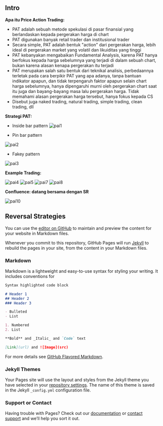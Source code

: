 ## Intro

**Apa itu Price Action Trading:**

* PAT adalah sebuah metode spekulasi di pasar finansial yang berlandaskan kepada pergerakan harga di chart
* PAT digunakan banyak retail trader dan institusional trader
* Secara simple, PAT adalah bentuk "action" dari pergerakan harga, lebih ideal di pergerakan market yang volatil dan likuiditas yang tinggi
* PAT kebanyakan mengabaikan Fundamental Analysis, karena PAT hanya berfokus kepada harga sebelumnya yang terjadi di dalam sebuah chart, bukan karena alasan kenapa pergerakan itu terjadi
* PAT merupakan salah satu bentuk dari teknikal analisis, perbedaannya terletak pada cara berpikir PAT yang apa adanya, tanpa bantuan indikator apapun, dan tidak terpengaruh faktor apapun selain chart harga sebelumnya, hanya dipengaruhi murni oleh pergerakan chart saat itu juga dan bayang-bayang masa lalu pergerakan harga. Tidak memahami alasan pergerakan harga tersebut, hanya fokus kepada CS
* Disebut juga naked trading, natural trading, simple trading, clean trading, dll


**Strategi PAT:**

* Inside bar pattern
![pai1](https://user-images.githubusercontent.com/27078712/88451727-46146200-ce83-11ea-9c36-47cf4c415e5b.PNG)

* Pin bar pattern

![pai2](https://user-images.githubusercontent.com/27078712/88451753-8542b300-ce83-11ea-851d-2218f9782274.PNG)


* Fakey pattern

![pai3](https://user-images.githubusercontent.com/27078712/88451775-c2a74080-ce83-11ea-8ba3-91b715a0e2de.PNG)



**Example Trading:**

![pai4](https://user-images.githubusercontent.com/27078712/88451913-ab1c8780-ce84-11ea-827d-4b4e6af24a27.PNG)
![pai5](https://user-images.githubusercontent.com/27078712/88451914-ac4db480-ce84-11ea-8d83-cad434322a19.PNG)
![pai7](https://user-images.githubusercontent.com/27078712/88451916-ace64b00-ce84-11ea-9178-b8246d434742.PNG)
![pai8](https://user-images.githubusercontent.com/27078712/88451918-ad7ee180-ce84-11ea-827e-84f492a972f3.PNG)



**Confluence: datang bersama dengan SR**

![pai10](https://user-images.githubusercontent.com/27078712/88452038-b7551480-ce85-11ea-8bdf-0e1c03511d94.PNG)



## Reversal Strategies







You can use the [editor on GitHub](https://github.com/itsmecevi/price-action-intro/edit/master/README.md) to maintain and preview the content for your website in Markdown files.

Whenever you commit to this repository, GitHub Pages will run [Jekyll](https://jekyllrb.com/) to rebuild the pages in your site, from the content in your Markdown files.

### Markdown

Markdown is a lightweight and easy-to-use syntax for styling your writing. It includes conventions for

```markdown
Syntax highlighted code block

# Header 1
## Header 2
### Header 3

- Bulleted
- List

1. Numbered
2. List

**Bold** and _Italic_ and `Code` text

[Link](url) and ![Image](src)
```

For more details see [GitHub Flavored Markdown](https://guides.github.com/features/mastering-markdown/).

### Jekyll Themes

Your Pages site will use the layout and styles from the Jekyll theme you have selected in your [repository settings](https://github.com/itsmecevi/price-action-intro/settings). The name of this theme is saved in the Jekyll `_config.yml` configuration file.

### Support or Contact

Having trouble with Pages? Check out our [documentation](https://help.github.com/categories/github-pages-basics/) or [contact support](https://github.com/contact) and we’ll help you sort it out.
